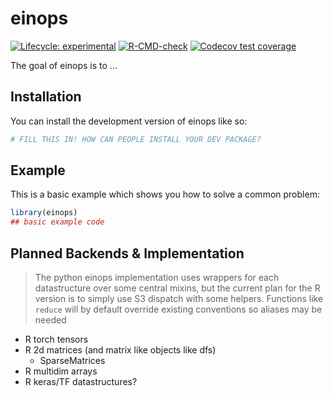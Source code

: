 
# einops

<!-- badges: start -->
[![Lifecycle: experimental](https://img.shields.io/badge/lifecycle-experimental-orange.svg)](https://lifecycle.r-lib.org/articles/stages.html#experimental)
[![R-CMD-check](https://github.com/Qile0317/einops/actions/workflows/R-CMD-check.yaml/badge.svg)](https://github.com/Qile0317/einops/actions/workflows/R-CMD-check.yaml)
[![Codecov test coverage](https://codecov.io/gh/Qile0317/einops/graph/badge.svg)](https://app.codecov.io/gh/Qile0317/einops)
<!-- badges: end -->

The goal of einops is to ...

## Installation

You can install the development version of einops like so:

``` r
# FILL THIS IN! HOW CAN PEOPLE INSTALL YOUR DEV PACKAGE?
```

## Example

This is a basic example which shows you how to solve a common problem:

``` r
library(einops)
## basic example code
```

## Planned Backends & Implementation

> The python einops implementation uses wrappers for each datastructure over some central mixins, but the current plan for the R version is to simply use S3 dispatch with some helpers. Functions like `reduce` will by default override existing conventions so aliases may be needed

- R torch tensors
- R 2d matrices (and matrix like objects like dfs)
    - SparseMatrices
- R multidim arrays
- R keras/TF datastructures?
